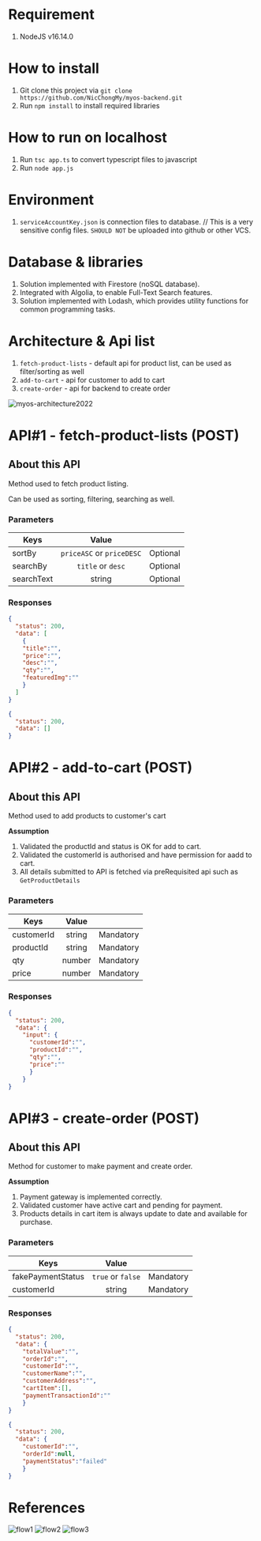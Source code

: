 # Requirement

1. NodeJS v16.14.0

# How to install

1. Git clone this project via `git clone https://github.com/NicChongMy/myos-backend.git`
2. Run `npm install` to install required libraries

# How to run on localhost
1. Run `tsc app.ts` to convert typescript files to javascript
2. Run `node app.js` 

# Environment

1. `serviceAccountKey.json` is connection files to database. // This is a very sensitive config files. `SHOULD NOT` be uploaded into github or other VCS.

# Database & libraries

1. Solution implemented with Firestore (noSQL database).
2. Integrated with Algolia, to enable Full-Text Search features.
3. Solution implemented with Lodash, which provides utility functions for common programming tasks.

# Architecture & Api list

1. `fetch-product-lists` - default api for product list, can be used as filter/sorting as well
2. `add-to-cart` - api for customer to add to cart
3. `create-order` - api for backend to create order

![myos-architecture2022](https://user-images.githubusercontent.com/30789775/209538029-9810a6d7-aa5b-4116-9a5f-f6d1d1486588.png)

# API#1 - fetch-product-lists (POST)

## About this API
Method used to fetch product listing. 

Can be used as sorting, filtering, searching as well.

### Parameters
| Keys        | Value           |            |
| ------------- |:-------------:|:-------------:|
| sortBy    | `priceASC` or `priceDESC` | Optional |
| searchBy      | `title` or `desc` | Optional |
| searchText | string | Optional |

### Responses
```json
{
  "status": 200,
  "data": [
    { 
    "title":"",
    "price":"",
    "desc":"",
    "qty":"",
    "featuredImg":"" 
    }
  ]
}
```
```json
{
  "status": 200,
  "data": []
}
```
# API#2 - add-to-cart (POST)

## About this API
Method used to add products to customer's cart

**Assumption**
1. Validated the productId and status is OK for add to cart.
2. Validated the customerId is authorised and have permission for aadd to cart.
3. All details submitted to API is fetched via preRequisited api such as `GetProductDetails`

### Parameters
| Keys        | Value           |            |
| ------------- |:-------------:|:-------------:|
| customerId    | string | Mandatory |
| productId      | string | Mandatory |
| qty | number | Mandatory |
| price | number | Mandatory |

### Responses
```json
{
  "status": 200,
  "data": { 
    "input": {
      "customerId":"",
      "productId":"",
      "qty":"",
      "price":""
      }
    }
}
```
# API#3 - create-order (POST)

## About this API
Method for customer to make payment and create order.

**Assumption**
1. Payment gateway is implemented correctly.
2. Validated customer have active cart and pending for payment.
3. Products details in cart item is always update to date and available for purchase.

### Parameters
| Keys        | Value           |            |
| ------------- |:-------------:|:-------------:|
| fakePaymentStatus    | `true` or `false` | Mandatory |
| customerId      | string | Mandatory |

### Responses
```json
{
  "status": 200,
  "data": { 
    "totalValue":"",
    "orderId":"",
    "customerId":"",
    "customerName":"",
    "customerAddress":"",
    "cartItem":[],
    "paymentTransactionId":""
    }
}
```
```json
{
  "status": 200,
  "data": { 
    "customerId":"",
    "orderId":null,
    "paymentStatus":"failed"
    }
}
```

# References
![flow1](https://user-images.githubusercontent.com/30789775/209542497-238a6c03-8e9d-4a2d-89f8-215a21c33656.png)
![flow2](https://user-images.githubusercontent.com/30789775/209542418-1b16900e-04e7-4f14-a7a6-6d72687b3da7.png)
![flow3](https://user-images.githubusercontent.com/30789775/209542426-bc64a821-c745-4939-89bb-10b19f0355c0.png)



